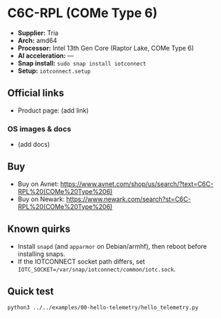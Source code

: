 # C6C-RPL (COMe Type 6)

- **Supplier:** Tria
- **Arch:** amd64
- **Processor:** Intel 13th Gen Core (Raptor Lake, COMe Type 6)
- **AI acceleration:** —
- **Snap install:** `sudo snap install iotconnect`
- **Setup:** `iotconnect.setup`

## Official links
- Product page: (add link)

### OS images & docs
- (add docs)

## Buy
- Buy on Avnet: https://www.avnet.com/shop/us/search/?text=C6C-RPL%20(COMe%20Type%206)
- Buy on Newark: https://www.newark.com/search?st=C6C-RPL%20(COMe%20Type%206)

## Known quirks
- Install `snapd` (and `apparmor` on Debian/armhf), then reboot before installing snaps.
- If the IOTCONNECT socket path differs, set `IOTC_SOCKET=/var/snap/iotconnect/common/iotc.sock`.

## Quick test
```bash
python3 ../../examples/00-hello-telemetry/hello_telemetry.py
```
